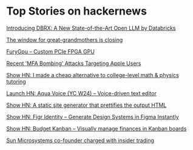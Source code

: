 # Top Stories on hackernews <br />
[Introducing DBRX: A New State-of-the-Art Open LLM by Databricks](https://www.databricks.com/blog/introducing-dbrx-new-state-art-open-llm)

[The window for great-grandmothers is closing](https://memoirsandrambles.substack.com/p/the-window-for-great-grandmothers)

[FuryGpu – Custom PCIe FPGA GPU](https://www.furygpu.com)

[Recent 'MFA Bombing' Attacks Targeting Apple Users](https://krebsonsecurity.com/2024/03/recent-mfa-bombing-attacks-targeting-apple-users/)

[Show HN: I made a cheap alternative to college-level math & physics tutoring]()

[Launch HN: Aqua Voice (YC W24) – Voice-driven text editor]()

[Show HN: A static site generator that prettifies the output HTML](https://github.com/jdeanwallace/jinjabread)

[Show HN: Figr Identity – Generate Design Systems in Figma Instantly](https://www.figma.com/community/plugin/1350743748296105581/generate-design-systems-quickly-figr-identity-free-beta)

[Show HN: Budget Kanban – Visually manage finances in Kanban boards](https://budgetkanban.com)

[Sun Microsystems co-founder charged with insider trading](https://www.theregister.com/2024/03/26/sun_microsystems_insider_trading/)
